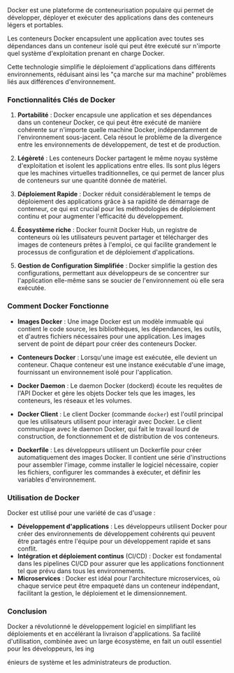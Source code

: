 Docker est une plateforme de conteneurisation populaire qui permet de développer, déployer et exécuter des applications dans des conteneurs légers et portables. 

Les conteneurs Docker encapsulent une application avec toutes ses dépendances dans un conteneur isolé qui peut être exécuté sur n'importe quel système d'exploitation prenant en charge Docker. 

Cette technologie simplifie le déploiement d'applications dans différents environnements, réduisant ainsi les "ça marche sur ma machine" problèmes liés aux différences d'environnement.

### Fonctionnalités Clés de Docker

1. **Portabilité** : Docker encapsule une application et ses dépendances dans un conteneur Docker, ce qui peut être exécuté de manière cohérente sur n'importe quelle machine Docker, indépendamment de l'environnement sous-jacent. Cela résout le problème de la divergence entre les environnements de développement, de test et de production.

2. **Légèreté** : Les conteneurs Docker partagent le même noyau système d'exploitation et isolent les applications entre elles. Ils sont plus légers que les machines virtuelles traditionnelles, ce qui permet de lancer plus de conteneurs sur une quantité donnée de matériel.

3. **Déploiement Rapide** : Docker réduit considérablement le temps de déploiement des applications grâce à sa rapidité de démarrage de conteneur, ce qui est crucial pour les méthodologies de déploiement continu et pour augmenter l'efficacité du développement.

4. **Écosystème riche** : Docker fournit Docker Hub, un registre de conteneurs où les utilisateurs peuvent partager et télécharger des images de conteneurs prêtes à l'emploi, ce qui facilite grandement le processus de configuration et de déploiement d'applications.

5. **Gestion de Configuration Simplifiée** : Docker simplifie la gestion des configurations, permettant aux développeurs de se concentrer sur l'application elle-même sans se soucier de l'environnement où elle sera exécutée.

### Comment Docker Fonctionne

- **Images Docker** : Une image Docker est un modèle immuable qui contient le code source, les bibliothèques, les dépendances, les outils, et d'autres fichiers nécessaires pour une application. Les images servent de point de départ pour créer des conteneurs Docker.
  
- **Conteneurs Docker** : Lorsqu'une image est exécutée, elle devient un conteneur. Chaque conteneur est une instance exécutable d'une image, fournissant un environnement isolé pour l'application.

- **Docker Daemon** : Le daemon Docker (dockerd) écoute les requêtes de l'API Docker et gère les objets Docker tels que les images, les conteneurs, les réseaux et les volumes.

- **Docker Client** : Le client Docker (commande `docker`) est l'outil principal que les utilisateurs utilisent pour interagir avec Docker. Le client communique avec le daemon Docker, qui fait le travail lourd de construction, de fonctionnement et de distribution de vos conteneurs.

- **Dockerfile** : Les développeurs utilisent un Dockerfile pour créer automatiquement des images Docker. Il contient une série d'instructions pour assembler l'image, comme installer le logiciel nécessaire, copier les fichiers, configurer les commandes à exécuter, et définir les variables d'environnement.

### Utilisation de Docker

Docker est utilisé pour une variété de cas d'usage :
- **Développement d'applications** : Les développeurs utilisent Docker pour créer des environnements de développement cohérents qui peuvent être partagés entre l'équipe pour un développement rapide et sans conflit.
- **Intégration et déploiement continus** (CI/CD) : Docker est fondamental dans les pipelines CI/CD pour assurer que les applications fonctionnent tel que prévu dans tous les environnements.
- **Microservices** : Docker est idéal pour l'architecture microservices, où chaque service peut être empaqueté dans un conteneur indépendant, facilitant la gestion, le déploiement et le dimensionnement.

### Conclusion

Docker a révolutionné le développement logiciel en simplifiant les déploiements et en accélérant la livraison d'applications. Sa facilité d'utilisation, combinée avec un large écosystème, en fait un outil essentiel pour les développeurs, les ing

énieurs de système et les administrateurs de production.